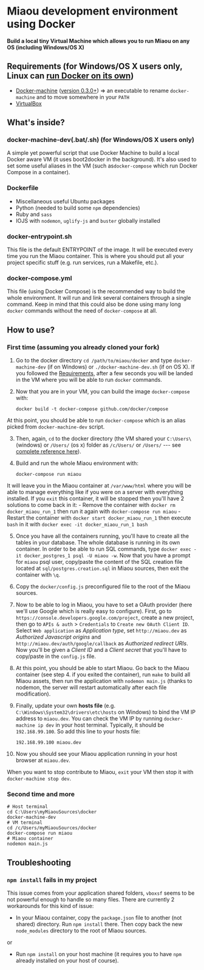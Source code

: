 Miaou development environment using Docker
===
**Build a local tiny Virtual Machine which allows you to run Miaou on any OS (including Windows/OS X)**


## Requirements (for Windows/OS X users only, Linux can [run Docker on its own](https://docs.docker.com/installation/ubuntulinux/))

 - [Docker-machine](https://docs.docker.com/machine/#installation) ([version 0.3.0+](https://github.com/docker/machine/releases)) => an executable to rename `docker-machine` and to move somewhere in your `PATH`
 - [VirtualBox](https://www.virtualbox.org/wiki/Downloads)


## What's inside?

### docker-machine-dev(.bat/.sh) (for Windows/OS X users only)
A simple yet powerful script that use Docker Machine to build a local Docker aware VM (it uses boot2docker in the background). 
It's also used to set some useful aliases in the VM (such as`docker-compose` which run Docker Compose in a container).

### Dockerfile
 - Miscellaneous useful Ubuntu packages
 - Python (needed to build some `npm` dependencies)
 - Ruby and `sass`
 - IOJS with `nodemon`, `uglify-js` and `buster` globally installed

### docker-entrypoint.sh
This file is the default ENTRYPOINT of the image. It will be executed every time you run the Miaou container. This is where you should put all your project specific stuff (e.g. run services, run a Makefile, etc.).

### docker-compose.yml
This file (using Docker Compose) is the recommended way to build the whole environment. It will run and link several containers through a single command. 
Keep in mind that this could also be done using many long `docker` commands without the need of `docker-compose` at all.


## How to use?

### First time (assuming you already cloned your fork)

 1. Go to the docker directory `cd /path/to/miaou/docker` and type `docker-machine-dev` (if on Windows) or `./docker-machine-dev.sh` (if on OS X).
If you followed the [Requirements](#requirements), after a few seconds you will be landed in the VM where you will be able to run `docker` commands.

 2. Now that you are in your VM, you can build the image `docker-compose` with: 
	```
	docker build -t docker-compose github.com/docker/compose
	```
At this point, you should be able to run `docker-compose` which is an alias picked from `docker-machine-dev` script.
 
 3. Then, again, `cd` to the docker directory (the VM shared your `C:\Users\` (windows) or `/Users/` (os x) folder as `/c/Users/` or `/Users/` --- see [complete reference here](https://github.com/boot2docker/boot2docker#virtualbox-guest-additions)).
 
 4. Build and run the whole Miaou environment with:
	```
	docker-compose run miaou
	```
It will leave you in the Miaou container at `/var/www/html` where you will be able to manage everything like if you were on a server with everything installed.
If you `exit` this container, it will be stopped then you'll have 2 solutions to come back in it:
    - Remove the container with `docker rm docker_miaou_run_1` then run it again with `docker-compose run miaou` 
    - Restart the container with `docker start docker_miaou_run_1` then execute `bash` in it with `docker exec -it docker_miaou_run_1 bash`
 
 5. Once you have all the containers running, you'll have to create all the tables in your database. The whole database is running in its own container.
In order to be able to run SQL commands, type `docker exec -it docker_postgres_1 psql -U miaou -w`.
Now that you have a prompt for `miaou` psql user, copy/paste the content of the SQL creation file located at `sql/postgres.creation.sql` in Miaou sources, then exit the container with `\q`.

 6. Copy the `docker/config.js` preconfigured file to the root of the Miaou sources.

 7. Now to be able to log in Miaou, you have to set a OAuth provider (here we'll use Google which is really easy to configure).
First, go to `https://console.developers.google.com/project`, create a new project, then go to `APIs & auth` > `Credentials` to `Create new OAuth Client ID`.
Select `Web application` as *Application type*, set `http://miaou.dev` as *Authorized Javascript origins* and `http://miaou.dev/auth/google/callback` as *Authorized redirect URIs*.
Now you'll be given a *Client ID* and a *Client secret* that you'll have to copy/paste in the `config.js` file.
 
 8. At this point, you should be able to start Miaou. 
Go back to the Miaou container (see step 4. if you exited the container), run `make` to build all Miaou assets, then run the application with `nodemon main.js` (thanks to nodemon, the server will restart automatically after each file modification).
 
 9. Finally, update your own **hosts file** (e.g. `C:\Windows\System32\drivers\etc\hosts` on Windows) to bind the VM IP address to `miaou.dev`.
You can check the VM IP by running `docker-machine ip dev` in your host terminal. Typically, it should be `192.168.99.100`.
So add this line to your hosts file:
	```
	192.168.99.100 miaou.dev
	```

 10. Now you should see your Miaou application running in your host browser at `miaou.dev`.

When you want to stop contribute to Miaou, `exit` your VM then stop it with `docker-machine stop dev`.

### Second time and more

```
# Host terminal
cd C:\Users\myMiaouSources\docker
docker-machine-dev
# VM terminal
cd /c/Users/myMiaouSources/docker
docker-compose run miaou
# Miaou container
nodemon main.js
```


## Troubleshooting

### `npm install` fails in my project
This issue comes from your application shared folders, `vboxsf` seems to be not powerful enough to handle so many files.
There are currently 2 workarounds for this kind of issue:

- In your Miaou container, copy the `package.json` file to another (not shared) directory. Run `npm install` there. Then copy back the new `node_modules` directory to the root of Miaou sources.

or

- Run `npm install` on your host machine (it requires you to have `npm` already installed on your host of course). 

